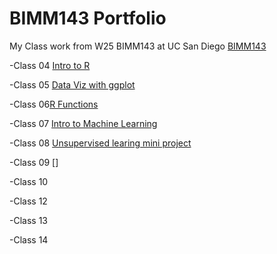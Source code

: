 # BIMM143 Portfolio
My Class work from W25 BIMM143 at UC San Diego [BIMM143](https://bioboot.github.io/bimm143_W25/)

-Class 04 [Intro to R](https://htmlpreview.github.io/?https://raw.githubusercontent.com/JosephElma/bimm143_github/refs/heads/main/class04/class042.html)

-Class 05 [Data Viz with ggplot](https://htmlpreview.github.io/?https://raw.githubusercontent.com/JosephElma/bimm143_github/refs/heads/main/class05/Class05.html)


-Class 06[R Functions](https://htmlpreview.github.io/?https://raw.githubusercontent.com/JosephElma/bimm143_github/refs/heads/main/class06/class06.html)

-Class 07 [Intro to Machine Learning](https://htmlpreview.github.io/?https://raw.githubusercontent.com/JosephElma/bimm143_github/refs/heads/main/class07/Labclass07.html)

-Class 08 [Unsupervised learing mini project](https://htmlpreview.github.io/?https://raw.githubusercontent.com/JosephElma/bimm143_github/refs/heads/main/class08_mini_project/Untitled.html)

-Class 09 []

-Class 10

-Class 12

-Class 13

-Class 14
